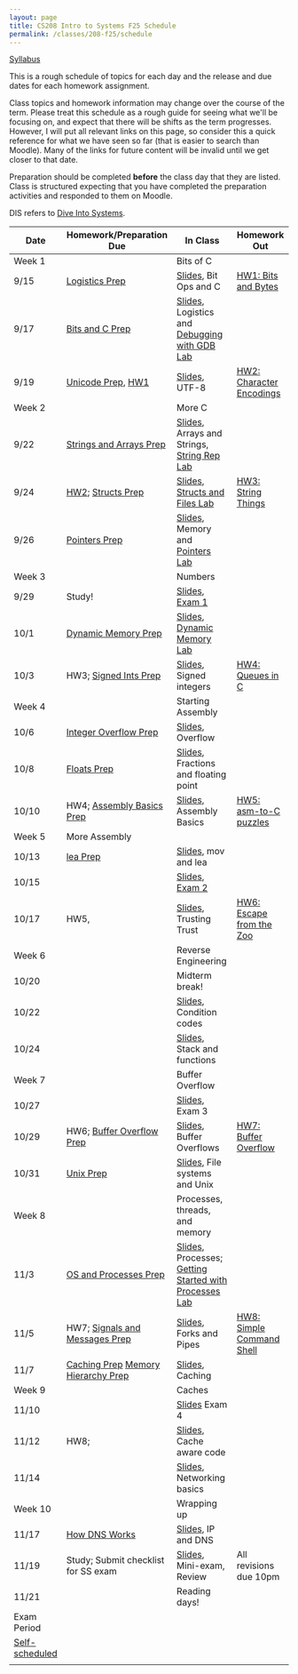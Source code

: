 ```yaml
---
layout: page
title: CS208 Intro to Systems F25 Schedule
permalink: /classes/208-f25/schedule
---
```


[Syllabus](syllabus)

This is a rough schedule of topics for each day and the release and due dates for each homework assignment.

Class topics and homework information may change over the course of the term. Please treat this schedule as a rough guide for seeing what we'll be focusing on, and expect that there will be shifts as the term progresses. However, I will put all relevant links on this page, so consider this a quick reference for what we have seen so far (that is easier to search than Moodle). Many of the links for future content will be invalid until we get closer to that date.

Preparation should be completed **before** the class day that they are listed. Class is structured expecting that you have completed the preparation activities and responded to them on Moodle.

DIS refers to [Dive Into Systems](https://diveintosystems.org/book/index.html).

| Date	| Homework/Preparation Due	| In Class |	Homework Out |
| ------- | --------------- | ------------- | -------------- |
| Week 1 | | Bits of C| |
| 9/15| [Logistics Prep](intro-logistics-prep) |  [Slides](), Bit Ops and C| [HW1: Bits and Bytes](hw1) |
| 9/17 | [Bits and C Prep](bits-c-prep) |  [Slides](https://docs.google.com/presentation/d/1mQ_tI4UWB0xVPrqaux1pCCNGKk_3tVcMWN6rrwCBLjc/edit?usp=sharing), Logistics and [Debugging with GDB Lab](c-gdb-lab)|	 |
| 9/19 | [Unicode Prep](unicode-prep), [HW1](hw1) | [Slides](https://docs.google.com/presentation/d/1KUi0jrs8UeXemMSyNfRSvCnf8j3MFFv0y3nOgGV1-aU/edit?usp=sharing), UTF-8|	 [HW2: Character Encodings](hw2) |
| Week 2 | | More C | |
| 9/22 |  [Strings and Arrays Prep](strings-prep)  | [Slides](https://docs.google.com/presentation/d/12CUWNNlhgl-NJ3fmvAnyxf3QyPXrgzCDLxOJV6kASJ4/edit?usp=sharing), Arrays and Strings, [String Rep Lab](char-rep-lab)	|  |
| 9/24 | [HW2](hw2); [Structs Prep](structs-prep)  |	[Slides](https://docs.google.com/presentation/d/10fLXS17QT_Rxf3JRab855Fnm4S4IdocfXMpiNLM_CWU/edit?usp=sharing), [Structs and Files Lab](structs-files-lab)	|[HW3: String Things](hw3) |
| 9/26 | [Pointers Prep](pointers-prep)  | [Slides](https://docs.google.com/presentation/d/1eul5sVl1u_siIX5Ou0nyXhDgrH4Ve_qCXgUyxwgYq9w/edit?usp=sharing), Memory and [Pointers Lab](pointers-lab) 	|  |
| Week 3 | |  Numbers | |
| 9/29 | Study!  |	[Slides](https://docs.google.com/presentation/d/16nVL6HKOmwamiC_-UP1o53df6ybZxKiIh-O11ISOZTQ/edit?usp=sharing), [Exam 1](exam1) |  |
| 10/1 | [Dynamic Memory Prep](dynamic-prep)  |	[Slides](https://docs.google.com/presentation/d/1HHVa39oHeTrZtgoy8io8XHAAdqs3rTG5nsFjiAQZerc/edit?usp=sharing),  [Dynamic Memory Lab](dynamic-lab) | |
| 10/3 | HW3; [Signed Ints Prep](signed-prep) |	   [Slides](https://docs.google.com/presentation/d/1qT6pwu7uafnk-SMxPTblxgFsqfM76PAcZm9_VV7wjYo/edit?usp=sharing), 	Signed integers |[HW4: Queues in C](hw4) |
| Week 4 | | Starting Assembly | |
| 10/6 | [Integer Overflow Prep](int-overflow-prep)| [Slides](https://docs.google.com/presentation/d/1DtBm6GU8ld-44vt0DhHBC3Ca3tXVF8xcZcrnELj-W2M/edit?usp=sharing), Overflow 	|  |
| 10/8 | [Floats Prep](floats-prep) |	[Slides](https://docs.google.com/presentation/d/18poK0zNyH6qRLdU4hygBB8_WVkCCYN0IdDqVR_VsGKU/edit?usp=sharing), Fractions and floating point	|  |
| 10/10 | HW4; [Assembly Basics Prep](asm-basics-prep) |	[Slides](https://docs.google.com/presentation/d/1cR6D8JpgE51nZfXFS8BRZtAaySX2fUZ9h20xNg-EyFY/edit?usp=sharing), Assembly Basics |[HW5: asm-to-C puzzles](hw5) |
| Week 5 |  More Assembly |  | |
| 10/13 |	[lea Prep](asm-lea-prep)	| [Slides](), mov and lea	|  |
| 10/15 |    | [Slides](), [Exam 2](exam2)|  |
| 10/17	|HW5,  |	[Slides](),  Trusting Trust	| [HW6: Escape from the Zoo](hw7) |
| Week 6 | | Reverse Engineering | |
| 10/20 |  | Midterm break! | |
| 10/22 |  | [Slides](), Condition codes| |
| 10/24 |  |	[Slides](), Stack and functions	|   |
| Week 7 | | Buffer Overflow | |
| 10/27 | | [Slides](),	Exam 3	 | |
| 10/29 |	HW6; [Buffer Overflow Prep](buffer-overflow-prep) |[Slides](), Buffer Overflows	| [HW7: Buffer Overflow](hw8)  |
| 10/31 |[Unix Prep](useful-unix-prep)  |[Slides](),	File systems and Unix	|  |
| Week 8 | | Processes, threads, and memory| |
| 11/3 |[OS and Processes Prep](os-processes-prep) | [Slides](),	Processes; [Getting Started with Processes Lab](https://www.cs.carleton.edu/faculty/tamert/courses/cs208-f23/labs/lab7/)	 |  |	
| 11/5 | HW7; [Signals and Messages Prep](os-signals-prep)	|  [Slides](), Forks and Pipes |	[HW8: Simple Command Shell]() |
| 11/7 |[Caching Prep](caching-prep) [Memory Hierarchy Prep](mem-hierarchy-prep) | [Slides](), Caching	|  |	
| Week 9 | | Caches| |
| 11/10 |   | [Slides]()	Exam 4|  |
| 11/12 | HW8; |[Slides](),  Cache aware code |  |
| 11/14	|   | [Slides](), Networking basics | |
| Week 10 | | Wrapping up | |
| 11/17 | [How DNS Works](https://howdns.works/) |[Slides](), IP and DNS| |
| 11/19 |  Study; Submit checklist for SS exam | [Slides](), Mini-exam, Review |All revisions due 10pm|
| 11/21 |  | Reading days!| |
| Exam Period | | | |
| [Self-scheduled](quiz-final) | |  | |
| | |   | |
